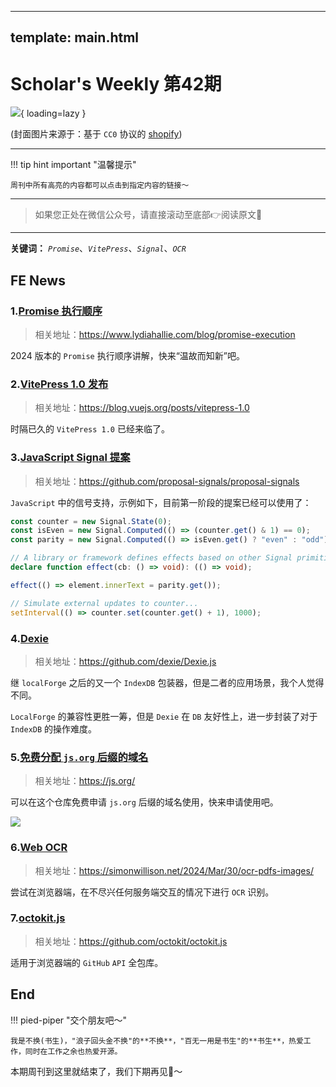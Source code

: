 
---
template: main.html
---

# Scholar's Weekly 第42期

![](https://bigdreamerblog.oss-cn-beijing.aliyuncs.com/nextBlog/SfQvTi.png?x-oss-process=image/auto-orient,1/interlace,1/quality,q_90/format,webp){ loading=lazy }


(封面图片来源于：基于 `CC0` 协议的 [shopify](https://www.shopify.com/stock-photos/photos/you-got-this-empowering-jewelry?))

------

!!! tip hint important "温馨提示"

    周刊中所有高亮的内容都可以点击到指定内容的链接～

---
> 如果您正处在微信公众号，请直接滚动至底部👉阅读原文🫶

---

**关键词：** *`Promise`*、*`VitePress`*、*`Signal`*、*`OCR`*

## FE News

### 1.[Promise 执行顺序](https://www.lydiahallie.com/blog/promise-execution)
> 相关地址：https://www.lydiahallie.com/blog/promise-execution

2024 版本的 `Promise` 执行顺序讲解，快来“温故而知新”吧。

### 2.[VitePress 1.0 发布](https://blog.vuejs.org/posts/vitepress-1.0)
> 相关地址：https://blog.vuejs.org/posts/vitepress-1.0

时隔已久的 `VitePress 1.0` 已经来临了。

### 3.[JavaScript Signal 提案](https://github.com/proposal-signals/proposal-signals)
> 相关地址：https://github.com/proposal-signals/proposal-signals

`JavaScript` 中的信号支持，示例如下，目前第一阶段的提案已经可以使用了：

```typescript
const counter = new Signal.State(0);
const isEven = new Signal.Computed(() => (counter.get() & 1) == 0);
const parity = new Signal.Computed(() => isEven.get() ? "even" : "odd");

// A library or framework defines effects based on other Signal primitives
declare function effect(cb: () => void): (() => void);

effect(() => element.innerText = parity.get());

// Simulate external updates to counter...
setInterval(() => counter.set(counter.get() + 1), 1000);
```

### 4.[Dexie](https://github.com/dexie/Dexie.js)
> 相关地址：https://github.com/dexie/Dexie.js

继 `localForge` 之后的又一个 `IndexDB` 包装器，但是二者的应用场景，我个人觉得不同。

`LocalForge` 的兼容性更胜一筹，但是 `Dexie` 在 `DB` 友好性上，进一步封装了对于 `IndexDB` 的操作难度。

### 5.[免费分配 `js.org` 后缀的域名](https://js.org/)
> 相关地址：https://js.org/

可以在这个仓库免费申请 `js.org` 后缀的域名使用，快来申请使用吧。

![](https://bigdreamerblog.oss-cn-beijing.aliyuncs.com/nextBlog/hdSTdR.png)

### 6.[Web OCR](https://simonwillison.net/2024/Mar/30/ocr-pdfs-images/)
> 相关地址：https://simonwillison.net/2024/Mar/30/ocr-pdfs-images/

尝试在浏览器端，在不尽兴任何服务端交互的情况下进行 `OCR` 识别。

### 7.[octokit.js](https://github.com/octokit/octokit.js)
> 相关地址：https://github.com/octokit/octokit.js

适用于浏览器端的 `GitHub` `API` 全包库。



## End

!!! pied-piper "交个朋友吧～"

    我是不换(书生)，"浪子回头金不换"的**不换**，"百无一用是书生"的**书生**，热爱工作，同时在工作之余也热爱开源。

本期周刊到这里就结束了，我们下期再见👋～
